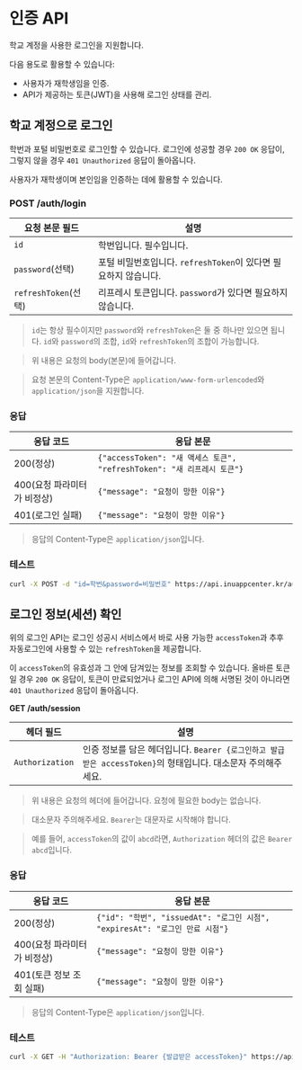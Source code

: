 # 인증 API

학교 계정을 사용한 로그인을 지원합니다.

다음 용도로 활용할 수 있습니다:

- 사용자가 재학생임을 인증.
- API가 제공하는 토큰(JWT)을 사용해 로그인 상태를 관리.

## 학교 계정으로 로그인

학번과 포털 비밀번호로 로그인할 수 있습니다. 로그인에 성공할 경우 `200 OK` 응답이, 그렇지 않을 경우 `401 Unauthorized` 응답이 돌아옵니다.

사용자가 재학생이며 본인임을 인증하는 데에 활용할 수 있습니다.

### POST /auth/login

|      요청 본문 필드      |                                 설명                   |
|----------------------|-------------------------------------------------------|
| `id`                 | 학번입니다. 필수입니다.                                     |
| `password`(선택)      | 포털 비밀번호입니다. `refreshToken`이 있다면 필요하지 않습니다.   |
| `refreshToken`(선택)  | 리프레시 토큰입니다. `password`가 있다면 필요하지 않습니다.       |

> `id`는 항상 필수이지만 `password`와 `refreshToken`은 둘 중 하나만 있으면 됩니다. `id`와 `password`의 조합, `id`와 `refreshToken`의 조합이 가능합니다.

> 위 내용은 요청의 body(본문)에 들어갑니다.

> 요청 본문의 Content-Type은 `application/www-form-urlencoded`와 `application/json`을 지원합니다.

### 응답

|          응답 코드       |                                응답 본문                               |
|------------------------|----------------------------------------------------------------------|
| 200(정상)               | `{"accessToken": "새 액세스 토큰", "refreshToken": "새 리프레시 토큰"}`      |                                                       |
| 400(요청 파라미터가 비정상)  | `{"message": "요청이 망한 이유"}`                                        |                                                       |
| 401(로그인 실패)          | `{"message": "요청이 망한 이유"}`                                        |                                                       |

> 응답의 Content-Type은 `application/json`입니다.

### 테스트

~~~bash
curl -X POST -d "id=학번&password=비밀번호" https://api.inuappcenter.kr/auth/login
~~~

## 로그인 정보(세션) 확인

위의 로그인 API는 로그인 성공시 서비스에서 바로 사용 가능한 `accessToken`과 추후 자동로그인에 사용할 수 있는 `refreshToken`을 제공합니다.

이 `accessToken`의 유효성과 그 안에 담겨있는 정보를 조회할 수 있습니다. 올바른 토큰일 경우 `200 OK` 응답이, 토큰이 만료되었거나 로그인 API에 의해 서명된 것이 아니라면 `401 Unauthorized` 응답이 돌아옵니다.

**GET /auth/session**

|       헤더 필드        |                                          설명                                                 |
|----------------------|----------------------------------------------------------------------------------------------|
| `Authorization`      | 인증 정보를 담은 헤더입니다. `Bearer {로그인하고 발급받은 accessToken}`의 형태입니다. 대소문자 주의해주세요.                                    |

> 위 내용은 요청의 헤더에 들어갑니다. 요청에 필요한 body는 없습니다.

> 대소문자 주의해주세요. `Bearer`는 대문자로 시작해야 합니다.

> 예를 들어, `accessToken`의 값이 `abcd`라면, `Authorization` 헤더의 값은 `Bearer abcd`입니다.

### 응답

|          응답 코드       |                                응답 본문                               |
|------------------------|----------------------------------------------------------------------|
| 200(정상)               | `{"id": "학번", "issuedAt": "로그인 시점", "expiresAt": "로그인 만료 시점"}` |                                                       |
| 400(요청 파라미터가 비정상)  | `{"message": "요청이 망한 이유"}`                                        |                                                       |
| 401(토큰 정보 조회 실패)    | `{"message": "요청이 망한 이유"}`                                        |                                                       |

> 응답의 Content-Type은 `application/json`입니다.

### 테스트

~~~bash
curl -X GET -H "Authorization: Bearer {발급받은 accessToken}" https://api.inuappcenter.kr/auth/session
~~~
